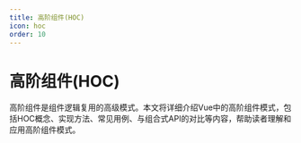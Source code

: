 ```yaml
---
title: 高阶组件(HOC)
icon: hoc
order: 10
---
```


# 高阶组件(HOC)

高阶组件是组件逻辑复用的高级模式。本文将详细介绍Vue中的高阶组件模式，包括HOC概念、实现方法、常见用例、与组合式API的对比等内容，帮助读者理解和应用高阶组件模式。
